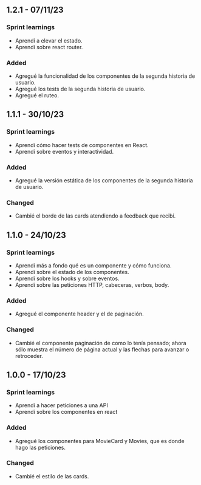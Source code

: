 ## 1.2.1 - 07/11/23

### Sprint learnings
- Aprendí a elevar el estado.
- Aprendí sobre react router.

### Added

- Agregué la funcionalidad de los componentes de la segunda historia de usuario. 
- Agregué los tests de la segunda historia de usuario.
- Agregué el ruteo.


## 1.1.1 - 30/10/23

### Sprint learnings
- Aprendí cómo hacer tests de componentes en React.
- Aprendí sobre eventos y interactividad.

### Added

- Agregué la versión estática de los componentes de la segunda historia de usuario. 

### Changed

- Cambié el borde de las cards atendiendo a feedback que recibí.


## 1.1.0 - 24/10/23

### Sprint learnings

- Aprendí más a fondo qué es un componente y cómo funciona.
- Aprendí sobre el estado de los componentes.
- Aprendí sobre los hooks y sobre eventos.
- Aprendí sobre las peticiones HTTP, cabeceras, verbos, body. 

### Added

- Agregué el componente header y el de paginación. 

### Changed

- Cambié el componente paginación de como lo tenía pensado; ahora sólo muestra el número de página actual y las flechas para avanzar o retroceder.


## 1.0.0 - 17/10/23

### Sprint learnings
- Aprendí a hacer peticiones a una API
- Aprendí sobre los componentes en react

### Added 
- Agregué los componentes para MovieCard y Movies, que es donde hago las peticiones.

### Changed
- Cambié el estilo de las cards. 